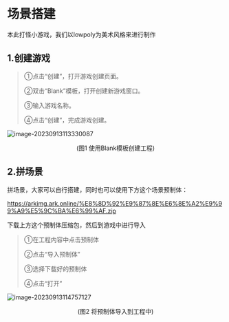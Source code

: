 # 场景搭建

本此打怪小游戏，我们以lowpoly为美术风格来进行制作

## 1.创建游戏

> ①点击“创建”，打开游戏创建页面。
>
> ②双击“Blank”模板，打开创建新游戏窗口。
>
> ③输入游戏名称。
>
> ④点击“创建”，完成游戏创建。

![image-20230913113330087](https://arkimg.ark.online/image-20230913113330087.png)

<center>(图1 使用Blank模板创建工程)</center>

## 2.拼场景

拼场景，大家可以自行搭建，同时也可以使用下方这个场景预制体：

https://arkimg.ark.online/%E8%8D%92%E9%87%8E%E6%8E%A2%E9%99%A9%E5%9C%BA%E6%99%AF.zip

下载上方这个预制体压缩包，然后到游戏中进行导入

> ①在工程内容中点击预制体
>
> ②点击“导入预制体”
>
> ③选择下载好的预制体
>
> ④点击“打开”

![image-20230913114757127](https://arkimg.ark.online/image-20230913114757127.png)

<center>(图2 将预制体导入到工程中)</center>